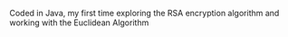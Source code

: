 Coded in Java, my first time exploring the RSA encryption algorithm and working with the Euclidean Algorithm
